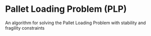 # Pallet Loading Problem (PLP)
An algorithm for solving the Pallet Loading Problem with stability and fragility constraints

